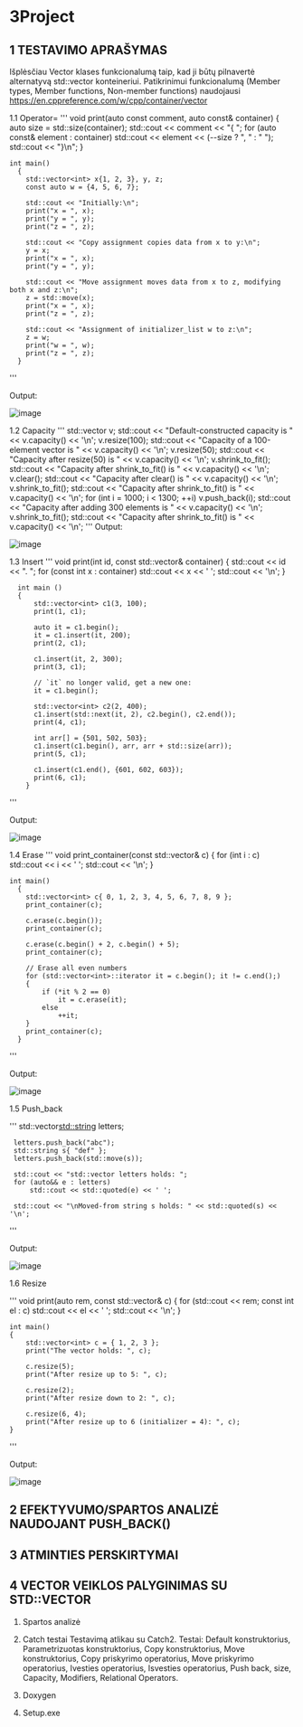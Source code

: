 # 3Project

## 1 TESTAVIMO APRAŠYMAS

 Išplėsčiau  Vector klases funkcionalumą taip, kad ji būtų pilnavertė alternatyvą std::vector konteineriui. Patikrinimui funkcionalumą (Member types, Member functions, Non-member functions) naudojausi https://en.cppreference.com/w/cpp/container/vector

   1.1 Operator= 
'''
        void print(auto const comment, auto const& container)
      {
        auto size = std::size(container);
        std::cout << comment << "{ ";
        for (auto const& element : container)
            std::cout << element << (--size ? ", " : " ");
        std::cout << "}\n";
      }
     
    int main()
      {
        std::vector<int> x{1, 2, 3}, y, z;
        const auto w = {4, 5, 6, 7};
     
        std::cout << "Initially:\n";
        print("x = ", x);
        print("y = ", y);
        print("z = ", z);
     
        std::cout << "Copy assignment copies data from x to y:\n";
        y = x;
        print("x = ", x);
        print("y = ", y);
     
        std::cout << "Move assignment moves data from x to z, modifying both x and z:\n";
        z = std::move(x);
        print("x = ", x);
        print("z = ", z);
     
        std::cout << "Assignment of initializer_list w to z:\n";
        z = w;
        print("w = ", w);
        print("z = ", z);
      }
'''

  Output:
  
  ![image](https://github.com/GabrieleVaitiekute/3Project/assets/147078486/bb710f31-9804-4bf7-935b-9aa9ef331cb6)

  1.2 Capacity
'''
        std::vector<int> v;
        std::cout << "Default-constructed capacity is " << v.capacity() << '\n';
        v.resize(100);
        std::cout << "Capacity of a 100-element vector is " << v.capacity() << '\n';
        v.resize(50);
        std::cout << "Capacity after resize(50) is " << v.capacity() << '\n';
        v.shrink_to_fit();
        std::cout << "Capacity after shrink_to_fit() is " << v.capacity() << '\n';
        v.clear();
        std::cout << "Capacity after clear() is " << v.capacity() << '\n';
        v.shrink_to_fit();
        std::cout << "Capacity after shrink_to_fit() is " << v.capacity() << '\n';
        for (int i = 1000; i < 1300; ++i)
            v.push_back(i);
        std::cout << "Capacity after adding 300 elements is " << v.capacity() << '\n';
        v.shrink_to_fit();
        std::cout << "Capacity after shrink_to_fit() is " << v.capacity() << '\n';
'''
  Output:
  
  ![image](https://github.com/GabrieleVaitiekute/3Project/assets/147078486/e354587b-8f47-41e5-b46e-48adf4743b25)

  1.3 Insert
'''
      void print(int id, const std::vector<int>& container)
      {
          std::cout << id << ". ";
          for (const int x : container)
              std::cout << x << ' ';
          std::cout << '\n';
      }
       
      int main ()
      {
          std::vector<int> c1(3, 100);
          print(1, c1);
       
          auto it = c1.begin();
          it = c1.insert(it, 200);
          print(2, c1);
       
          c1.insert(it, 2, 300);
          print(3, c1);
       
          // `it` no longer valid, get a new one:
          it = c1.begin();
       
          std::vector<int> c2(2, 400);
          c1.insert(std::next(it, 2), c2.begin(), c2.end());
          print(4, c1);
       
          int arr[] = {501, 502, 503};
          c1.insert(c1.begin(), arr, arr + std::size(arr));
          print(5, c1);
       
          c1.insert(c1.end(), {601, 602, 603});
          print(6, c1);
        }
'''

  Output: 
  
  ![image](https://github.com/GabrieleVaitiekute/3Project/assets/147078486/90355d88-107f-4f62-bae4-eeb0dd5f3e7b)

  1.4 Erase
'''
        void print_container(const std::vector<int>& c)
      {
        for (int i : c)
            std::cout << i << ' ';
        std::cout << '\n';
      }
    
    int main()
      {
        std::vector<int> c{ 0, 1, 2, 3, 4, 5, 6, 7, 8, 9 };
        print_container(c);
    
        c.erase(c.begin());
        print_container(c);
    
        c.erase(c.begin() + 2, c.begin() + 5);
        print_container(c);
    
        // Erase all even numbers
        for (std::vector<int>::iterator it = c.begin(); it != c.end();)
        {
            if (*it % 2 == 0)
                it = c.erase(it);
            else
                ++it;
        }
        print_container(c);
      }
'''

  Output:
  
  ![image](https://github.com/GabrieleVaitiekute/3Project/assets/147078486/310aa22f-9c9f-4cdf-843a-7157e98de926)

  1.5 Push_back

'''
       std::vector<std::string> letters;
    
     letters.push_back("abc");
     std::string s{ "def" };
     letters.push_back(std::move(s));
    
     std::cout << "std::vector letters holds: ";
     for (auto&& e : letters)
         std::cout << std::quoted(e) << ' ';
    
     std::cout << "\nMoved-from string s holds: " << std::quoted(s) << '\n';
    
'''

  Output:

  ![image](https://github.com/GabrieleVaitiekute/3Project/assets/147078486/a5f62e14-af86-4f27-a1c7-1e7e500b2cc0)

  1.6 Resize

  '''
        void print(auto rem, const std::vector<int>& c)
    {
        for (std::cout << rem; const int el : c)
            std::cout << el << ' ';
        std::cout << '\n';
    }
    
    int main()
    {
        std::vector<int> c = { 1, 2, 3 };
        print("The vector holds: ", c);
    
        c.resize(5);
        print("After resize up to 5: ", c);
    
        c.resize(2);
        print("After resize down to 2: ", c);
    
        c.resize(6, 4);
        print("After resize up to 6 (initializer = 4): ", c);
    }
  '''

  Output:

  ![image](https://github.com/GabrieleVaitiekute/3Project/assets/147078486/30935edb-c4fd-4510-b1c9-513e41cc90d2)

## 2 EFEKTYVUMO/SPARTOS ANALIZĖ NAUDOJANT PUSH_BACK()


## 3 ATMINTIES PERSKIRTYMAI


## 4 VECTOR VEIKLOS PALYGINIMAS SU STD::VECTOR
  1. Spartos analizė
  2. Catch testai
     Testavimą atlikau su Catch2. Testai: Default konstruktorius, Parametrizuotas konstruktorius, Copy konstruktorius, Move konstruktorius, Copy priskyrimo operatorius, Move priskyrimo operatorius, Ivesties operatorius, Isvesties operatorius, Push back, size, Capacity, Modifiers, Relational Operators.

  4. Doxygen
  5. Setup.exe 

